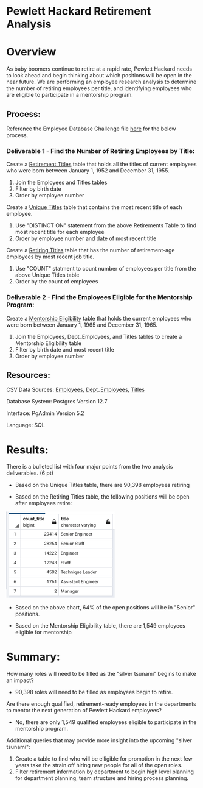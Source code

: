 # Pewlett Hackard Retirement Analysis

# Overview

As baby boomers continue to retire at a rapid rate, Pewlett Hackard needs to look ahead and begin thinking about which positions will be open in the near future. We are performing an employee research analysis to determine the number of retiring employees per title, and identifying employees who are eligible to participate in a mentorship program.

## Process:
Reference the Employee Database Challenge file [here](https://github.com/corispade/Pewlett_Hackard_Analysis/blob/main/Queries/Employee_Database_challenge.sql) for the below process.

### Deliverable 1 - Find the Number of Retiring Employees by Title:
Create a [Retirement Titles](https://github.com/corispade/Pewlett_Hackard_Analysis/blob/main/Data/retirement_titles.csv) table that holds all the titles of current employees who were born between January 1, 1952 and December 31, 1955. 
 1. Join the Employees and Titles tables
 2. Filter by birth date
 3. Order by employee number

Create a [Unique Titles](https://github.com/corispade/Pewlett_Hackard_Analysis/blob/main/Data/unique_titles.csv) table that contains the most recent title of each employee. 
 1. Use "DISTINCT ON" statement from the above Retirements Table to find most recent title for each employee
 2. Order by employee number and date of most recent title

Create a [Retiring Titles](https://github.com/corispade/Pewlett_Hackard_Analysis/blob/main/Data/retiring_titles.csv) table that has the number of retirement-age employees by most recent job title.
 1. Use "COUNT" statment to count number of employees per title from the above Unique Titles table
 2. Order by the count of employees

### Deliverable 2 - Find the Employees Eligible for the Mentorship Program:
Create a [Mentorship Eligibility](https://github.com/corispade/Pewlett_Hackard_Analysis/blob/main/Data/mentorship_eligibility.csv) table that holds the current employees who were born between January 1, 1965 and December 31, 1965.
 1. Join the Employees, Dept_Employees, and Titles tables to create a Mentorship Eligibility table
 2. Filter by birth date and most recent title
 3. Order by employee number

## Resources:
CSV Data Sources: [Employees](https://github.com/corispade/Pewlett_Hackard_Analysis/blob/main/Data/employees.csv), [Dept_Employees](https://github.com/corispade/Pewlett_Hackard_Analysis/blob/main/Data/dept_emp.csv), [Titles](https://github.com/corispade/Pewlett_Hackard_Analysis/blob/main/Data/titles.csv)

Database System: Postgres Version 12.7

Interface: PgAdmin Version 5.2

Language: SQL


# Results:

There is a bulleted list with four major points from the two analysis deliverables. (6 pt)

* Based on the Unique Titles table, there are 90,398 employees retiring

* Based on the Retiring Titles table, the following positions will be open after employees retire:

![picture](https://github.com/corispade/Pewlett_Hackard_Analysis/blob/main/count_retiring_titles.png)

* Based on the above chart, 64% of the open positions will be in "Senior" positions. 

* Based on the Mentorship Eligibility table, there are 1,549 employees eligible for mentorship

# Summary:
How many roles will need to be filled as the "silver tsunami" begins to make an impact?
  * 90,398 roles will need to be filled as employees begin to retire. 

Are there enough qualified, retirement-ready employees in the departments to mentor the next generation of Pewlett Hackard employees?
* No, there are only 1,549 qualified employees eligible to participate in the mentorship program. 

Additional queries that may provide more insight into the upcoming "silver tsunami":
1. Create a table to find who will be elligible for promotion in the next few years take the strain off hiring new people for all of the open roles.
2. Filter retirement information by department to begin high level planning for department planning, team structure and hiring process planning.